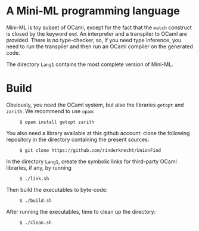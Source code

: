 # A Mini-ML programming language

Mini-ML is toy subset of OCaml, except for the fact that the `match`
construct is closed by the keyword `end`. An interpreter and a
transpiler to OCaml are provided. There is no type-checker, so, if you
need type inference, you need to run the transpiler and then run an
OCaml compiler on the generated code.

The directory `Lang1` contains the most complete version of Mini-ML.

# Build

Obviously, you need the OCaml system, but also the libraries `getopt`
and `zarith`. We recommend to use `opam`:

         $ opam install getopt zarith

You also need a library available at this github account: clone the
following repository in the directory containing the present sources:

         $ git clone https://github.com/rinderknecht/UnionFind

In the directory `Lang1`, create the symbolic links for third-party
OCaml libraries, if any, by running

         $ ./link.sh

Then build the executables to byte-code:

         $ ./build.sh

After running the executables, time to clean up the directory:

         $ ./clean.sh
